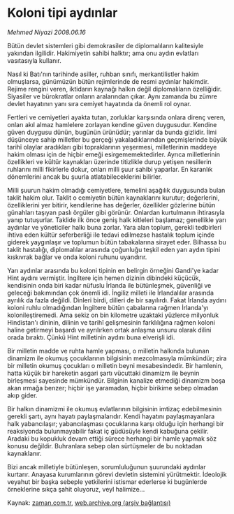 # Koloni tipi aydınlar

*Mehmed Niyazi 2008.06.16*

<tr><td class="metin" colspan="2" style="padding-top: 20px; padding-left: 5px; padding-right: 10px;">Bütün devlet sistemleri gibi demokrasiler de diplomalıların kalitesiyle yakından ilgilidir. Hakimiyetin sahibi halktır; ama onu aydın evlatları vasıtasıyla kullanır.</td></tr><tr><td class="metin" colspan="2" style="padding-top: 20px; padding-left: 5px; padding-right: 10px;"><p>Nasıl ki Batı'nın tarihinde asiller, ruhban sınıfı, merkantilistler hakim olmuşlarsa, günümüzün bütün rejimlerinde de resmi aydınlar hakimdir. Rejime rengini veren, iktidarın kaynağı halkın değil diplomalıların özelliğidir. Siyasiler ve bürokratlar onların aralarından çıkar. Aynı zamanda bu zümre devlet hayatının yanı sıra cemiyet hayatında da önemli rol oynar.
<p> Fertleri ve cemiyetleri ayakta tutan, zorluklar karşısında onlara direnç veren, onları akıl almaz hamlelere zorlayan kendine güven duygusudur. Kendine güven duygusu dünün, bugünün ürünüdür; yarınlar da bunda gizlidir. İlmi düşünceye sahip milletler bu gerçeği yakaladıklarından geçmişlerinde büyük tarihî olaylar aradıkları gibi topraklarının yeşermesi, milletlerinin maddeye hakim olması için de hiçbir emeği esirgememektedirler. Ayrıca milletlerinin özellikleri ve kültür kaynakları üzerinde titizlikle durup yetişen nesillerin ruhlarını milli fikirlerle dokur, onları milli şuur sahibi yaparlar. En karanlık dönemlerini ancak bu şuurla atlatabileceklerini bilirler. 
<p> Milli şuurun hakim olmadığı cemiyetlere, temelini aşağılık duygusunda bulan taklit hakim olur. Taklit o cemiyetin bütün kaynaklarını kurutur; değerlerini, özelliklerini yer bitirir, kendilerine has değerler, özellikler gözlerine bütün günahları taşıyan paslı örgüler gibi görünür. Onlardan kurtulmanın ihtirasıyla yanıp tutuşurlar. Taklide ilk önce geniş halk kitleleri başlamaz; genellikle yarı aydınlar ve yöneticiler halkı buna zorlar. Yara alan toplum, gerekli tedbirleri ihtiva eden kültür seferberliği ile tedavi edilmezse hastalık toplum içinde giderek yaygınlaşır ve toplumun bütün tabakalarına sirayet eder. Bilhassa bu taklit hastalığı, diplomalılar arasında çoğunluğu teşkil eden yarı aydın tipini kıskıvrak bağlar ve onda koloni ruhunu uyandırır.
<p> Yarı aydınlar arasında bu koloni tipinin en belirgin örneğini Gandi'ye kadar Hint aydını vermiştir. İngiltere için hemen dizinin dibindeki küçücük, kendisinin onda biri kadar nüfuslu İrlanda ile bütünleşmek, güvenliği ve geleceği bakımından çok önemli idi. İngiliz milleti ile İrlandalılar arasında ayrılık da fazla değildi. Dinleri birdi, dilleri de bir sayılırdı. Fakat İrlanda aydını koloni ruhlu olmadığından İngiltere bütün çabalarına rağmen İrlanda'yı kolonileştiremedi. Ama sekiz on bin kilometre uzaktaki yüzlerce milyonluk Hindistan'ı dininin, dilinin ve tarihî gelişmesinin farklılığına rağmen koloni haline getirmeyi başardı ve ayrılırken ortak anlaşma unsuru olarak dilini orada bıraktı. Çünkü Hint milletinin aydını buna elverişli idi. 
<p> Bir milletin madde ve ruhta hamle yapması, o milletin halkında bulunan dinamizm ile okumuş çocuklarının bilgisinin mezcolmasıyla mümkündür; zira bir milletin okumuş çocukları o milletin beyni mesabesindedir. Bir hamlenin, hatta küçük bir hareketin asgari şartı vücuttaki dinamizm ile beynin birleşmesi sayesinde mümkündür. Bilginin kanalize etmediği dinamizm boşa akan ırmağa benzer; hiçbir işe yaramadan, hiçbir birikime sebep olmadan akıp gider.
<p> Bir halkın dinamizmi ile okumuş evlatlarının bilgisinin imtizaç edebilmesinin gerekli şartı, aynı hayatı paylaşmalarıdır. Kendi hayatını paylaşmayanlara halk yabancılaşır; yabancılaşması çocuklarına karşı olduğu için herhangi bir reaksiyonda bulunmayabilir fakat iç güdüsüyle kendi kabuğuna çekilir. Aradaki bu kopukluk devam ettiği sürece herhangi bir hamle yapmak söz konusu değildir. Buhranlara sebep olan sürtüşmeler de bu noktadan kaynaklanır. 
<p> Bizi ancak milletiyle bütünleşen, sorumluluğunun şuurundaki aydınlar kurtarır. Anayasa kurumlarının görevi devletin sistemini yürütmektir. İdeolojik veyahut bir başka sebeple yetkilerini istismar ederlerse ki bugünlerde örneklerine sıkça şahit oluyoruz, veyl halimize...<br/></p></p></p></p></p></p></p></td></tr>

Kaynak: [zaman.com.tr](http://zaman.com.tr/yazar.do?yazino=702695), [web.archive.org (arşiv bağlantısı)](http://web.archive.org/web/20080804151710/http://www.zaman.com.tr:80/yazar.do?yazino=702695)
